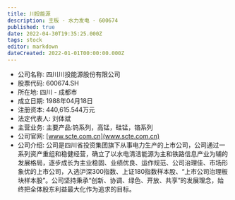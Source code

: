 ```yaml
---
title: 川投能源
description: 主板 - 水力发电 - 600674
published: true
date: 2022-04-30T19:35:25.000Z
tags: stock
editor: markdown
dateCreated: 2022-01-01T00:00:00.000Z
---
```


- 公司名称: 四川川投能源股份有限公司
- 股票代码: 600674.SH
- 所在地: 四川 - 成都市
- 成立日期: 1988年04月18日
- 注册资本: 440,615.544万元
- 法定代表人: 刘体斌
- 主营业务: 主要产品:钨系列，高锰，硅锰，铬系列
- 公司官网: [www.scte.com.cn](www.scte.com.cn)
- 公司介绍: 公司是四川省投资集团旗下从事电力生产的上市公司，公司通过一系列资产重组和稳健经营，确立了以水电清洁能源为主和铁路信息产业为辅的发展格局，逐步成长为主业稳固、业绩优良、运作规范、公司治理佳、市场形象优的上市公司，入选沪深300指数、上证180指数样本股、“上市公司治理板块样本股”。公司坚持秉承“创新、协调、绿色、开放、共享”的发展理念，始终把全体股东利益最大化作为追求的目标。


